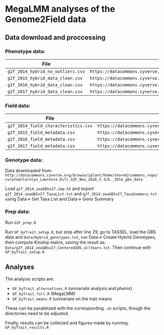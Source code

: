 # MegaLMM analyses of the Genome2Field data

## Data download and proccessing

### Phenotype data:

| File                            | Location                                                                                                                                                                     |
|---------------------------------|------------------------------------------------------------------------------------------------------------------------------------------------------------------------------|
| `g2f_2014_hybrid_no_outliers.csv` |       `https://datacommons.cyverse.org/browse/iplant/home/shared/commons_repo/curated/_deprecated_Carolyn_Lawrence_Dill_G2F_Nov_2016_V2/a._2014_hybrid_phenotypic_data`        |
| `g2f_2015_hybrid_data_clean.csv`  |       `https://datacommons.cyverse.org/browse/iplant/home/shared/commons_repo/curated/GenomesToFields_2014_2017_v1/G2F_Planting_Season_2015_v2/a._2015_hybrid_phenotypic_data` |
| `g2f_2016_hybrid_data_clean.csv`  |       `https://datacommons.cyverse.org/browse/iplant/home/shared/commons_repo/curated/GenomesToFields_2014_2017_v1/G2F_Planting_Season_2016_v2/a._2016_hybrid_phenotypic_data` |
| `g2f_2017_hybrid_data_clean.csv`  |       `https://datacommons.cyverse.org/browse/iplant/home/shared/commons_repo/curated/GenomesToFields_2014_2017_v1/G2F_Planting_Season_2017_v1/a._2017_hybrid_phenotypic_data` |

### Field data:
| File                               | Location                                                                                                                                                                |
|------------------------------------|-------------------------------------------------------------------------------------------------------------------------------------------------------------------------|
| `g2f_2014_field_characteristics.csv` |       `https://datacommons.cyverse.org/browse/iplant/home/shared/commons_repo/curated/GenomesToFields_2014_2017_v1/G2F_Planting_Season_2014_v4/z._2014_supplemental_info` |
| `g2f_2015_field_metadata.csv`        |       `https://datacommons.cyverse.org/browse/iplant/home/shared/commons_repo/curated/GenomesToFields_2014_2017_v1/G2F_Planting_Season_2015_v2/z._2015_supplemental_info` |
| `g2f_2016_field_metadata.csv`        |       `https://datacommons.cyverse.org/browse/iplant/home/shared/commons_repo/curated/GenomesToFields_2014_2017_v1/G2F_Planting_Season_2016_v2/z._2016_supplemental_info` |
| `g2f_2017_field_metadata.csv`        |       `https://datacommons.cyverse.org/browse/iplant/home/shared/commons_repo/curated/GenomesToFields_2014_2017_v1/G2F_Planting_Season_2017_v1/z._2017_supplemental_info` |

### Genotype data:
Data downloaded from: `http://datacommons.cyverse.org/browse/iplant/home/shared/commons_repo/curated/Carolyn_Lawrence_Dill_G2F_Nov_2016_V.3/b._2014_gbs_data`

Load `g2f_2014_zeaGBSv27.imp.h5` and export `g2f_2014_zeaGBSv27_TaxaList.txt` and `g2f_2014_zeaGBSv27_TaxaSummary.txt` using Data-> Get Taxa List and Data-> Geno Summary

### Prep data:
Run `G2F_prep.R`

Run `GP_byTrait_setup.R`, but stop after line 29, go to TASSEL, load the GBS data and `Data/Hybrid_genotypes.txt`, run Data-> Create Hybrid Genotypes, then compute Kinship matrix, saving the result as: `Data/g2f_2014_zeaGBSv27_CenteredIBS_allYears.txt`. Then continue with `GP_byTrait_setup.R`

## Analyses

The analysis scripts are:

- `GP_byTrait_alternatives.R` (univariate analysis and phenix)- `GP_byTrait_full.R` (MegaLMM)- `GP_byTrait_means.R` (univariate on the trait means

These can be paralelized with the corresponding `.sh` scripts, though the directories need to be adjusted.

Finally, results can be collected and figures made by running:
`GP_byTrait_results.R`